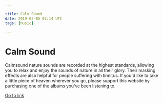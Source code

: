 ```yaml
---

title: Calm Sound
date: 2019-02-05 02:14 UTC
tags: [Music]

---
```

<h1 class='section-heading'>Calm Sound</h1>

Calmsound nature sounds are recorded at the highest standards, allowing you to relax and enjoy the sounds of nature in all their glory. Their masking effects are also helpful for people suffering with tinnitus. If you'd like to take a little piece of heaven wherever you go, please support this website by purchasing one of the albums you've been listening to.


<a href="https://www.calmsound.com" target='_blank'>Go to link</a>
